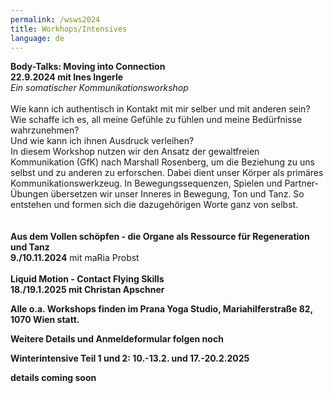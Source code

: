 ```yaml
---
permalink: /wsws2024
title: Workhops/Intensives
language: de
---
```

**Body-Talks: Moving into Connection \
22.9.2024 mit Ines Ingerle**\
*Ein somatischer Kommunikationsworkshop* \
\
Wie kann ich authentisch in Kontakt mit mir selber und mit anderen sein? \
Wie schaffe ich es, all meine Gefühle zu fühlen und meine Bedürfnisse wahrzunehmen?\
Und wie kann ich ihnen Ausdruck verleihen?\
In diesem Workshop nutzen wir den Ansatz der gewaltfreien Kommunikation (GfK) nach Marshall Rosenberg, um die Beziehung zu uns selbst und zu anderen zu erforschen. Dabei dient unser Körper als primäres Kommunikationswerkzeug. In Bewegungssequenzen, Spielen und Partner-Übungen übersetzen wir unser Inneres in Bewegung, Ton und Tanz. So entstehen und formen sich die dazugehörigen Worte ganz von selbst.\
\
\
**Aus dem Vollen schöpfen - die Organe als Ressource für Regeneration und Tanz**\
**9./10.11.2024** mit maRia Probst\
\
**Liquid Motion - Contact Flying Skills**\
**18./19.1.2025 mit Christan Apschner**

**Alle o.a. Workshops finden im Prana Yoga Studio, Mariahilferstraße 82, 1070 Wien statt.**

**Weitere Details und Anmeldeformular folgen noch**





**Winterintensive Teil 1 und 2: 10.-13.2. und 17.-20.2.2025**

**details coming soon**